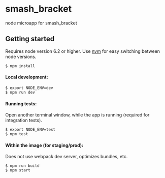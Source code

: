 # smash_bracket
node microapp for smash_bracket

## Getting started
Requires node version 6.2 or higher. Use [nvm](https://github.com/creationix/nvm) for easy switching between node versions.

```
$ npm install
```

#### Local development:
```
$ export NODE_ENV=dev
$ npm run dev
```

#### Running tests:
Open another terminal window, while the app is running (required for integration tests).
```
$ export NODE_ENV=test
$ npm test
```

#### Within the image (for staging/prod):

Does not use webpack dev server, optimizes bundles, etc.
```
$ npm run build
$ npm start
```
